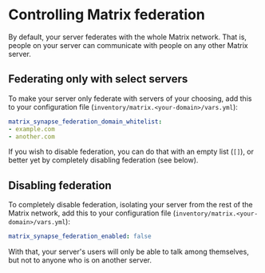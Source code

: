 # Controlling Matrix federation

By default, your server federates with the whole Matrix network.
That is, people on your server can communicate with people on any other Matrix server.


## Federating only with select servers

To make your server only federate with servers of your choosing, add this to your configuration file (`inventory/matrix.<your-domain>/vars.yml`):

```yaml
matrix_synapse_federation_domain_whitelist:
- example.com
- another.com
```

If you wish to disable federation, you can do that with an empty list (`[]`), or better yet by completely disabling federation (see below).


## Disabling federation

To completely disable federation, isolating your server from the rest of the Matrix network, add this to your configuration file (`inventory/matrix.<your-domain>/vars.yml`):

```yaml
matrix_synapse_federation_enabled: false
```

With that, your server's users will only be able to talk among themselves, but not to anyone who is on another server.